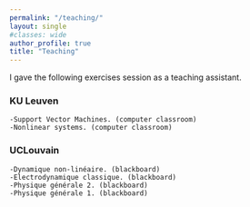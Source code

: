 ```yaml
---
permalink: "/teaching/"
layout: single
#classes: wide
author_profile: true
title: "Teaching"
---
```


I gave the following exercises session as a teaching assistant.


### KU Leuven

    -Support Vector Machines. (computer classroom)
    -Nonlinear systems. (computer classroom)


### UCLouvain

    -Dynamique non-linéaire. (blackboard)
    -Electrodynamique classique. (blackboard)
    -Physique générale 2. (blackboard)
    -Physique générale 1. (blackboard)